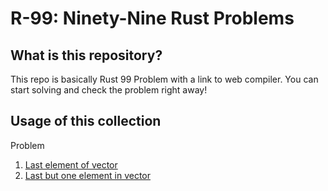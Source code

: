 # R-99: Ninety-Nine Rust Problems

## What is this repository?

This repo is basically Rust 99 Problem with a link to web compiler. You can start solving and check the problem right away!

## Usage of this collection

Problem

1. [Last element of vector](https://play.rust-lang.org/?version=stable&mode=debug&edition=2021&gist=17c9b075f596e6ca1741b70722427eb9)
2. [Last but one element in vector](https://play.rust-lang.org/?version=stable&mode=debug&edition=2021&gist=c171151a544e86f915641101284aa518)





